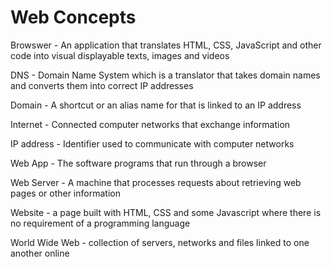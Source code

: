 # Web Concepts

Browswer - An application that translates HTML, CSS, JavaScript and other code into visual displayable texts, images and videos

DNS - Domain Name System which is a translator that takes domain names and converts them into correct IP addresses

Domain - A shortcut or an alias name for that is linked to an IP address

Internet - Connected computer networks that exchange information

IP address - Identifier used to communicate with computer networks

Web App - The software programs that run through a browser

Web Server - A machine that processes requests about retrieving web pages or other information

Website - a page built with HTML, CSS and some Javascript where there is no requirement of a programming language

World Wide Web - collection of servers, networks and files linked to one another online